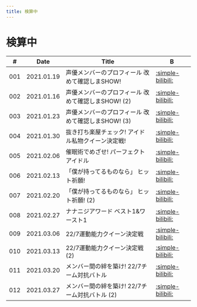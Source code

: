 ```yaml
---
title: 検算中
---
```


# 検算中

| #   | Date | Title | B |
| --- | --- | --- | --- | 
| 001 | 2021.01.19 | 声優メンバーのプロフィール 改めて確認しまSHOW! | [:simple-bilibili:](https://www.bilibili.com/video/BV1yA411H7q2/) |
| 002 | 2021.01.16 | 声優メンバーのプロフィール 改めて確認しまSHOW! (2) | [:simple-bilibili:](https://www.bilibili.com/video/BV1mo4y1o7FU/) |
| 003 | 2021.01.23 | 声優メンバーのプロフィール 改めて確認しまSHOW! (3) | [:simple-bilibili:](https://www.bilibili.com/video/BV1wp4y1s7en/) |
| 004 | 2021.01.30 | 抜き打ち楽屋チェック! アイドル私物クイーン決定戦! | [:simple-bilibili:](https://www.bilibili.com/video/BV1154y1p7bT/) |
| 005 | 2021.02.06 | 催眠術でめざせ! パーフェクトアイドル | [:simple-bilibili:](https://www.bilibili.com/video/BV1EK4y1Q7Gc/) |
| 006 | 2021.02.13 | 「僕が持ってるものなら」 ヒット祈願! | [:simple-bilibili:](https://www.bilibili.com/video/BV1z5411N79V/) |
| 007 | 2021.02.20 | 「僕が持ってるものなら」 ヒット祈願! (2) | [:simple-bilibili:](https://www.bilibili.com/video/BV1uZ4y1P78Q/) |
| 008 | 2021.02.27 | ナナニジアワード ベスト1&ワースト1 | [:simple-bilibili:](https://www.bilibili.com/video/BV18r4y1A7WV/) |
| 009 | 2021.03.06 | 22/7運動能力クイーン決定戦 | [:simple-bilibili:](https://www.bilibili.com/video/BV1Dy4y1a7XK/) |
| 010 | 2021.03.13 | 22/7運動能力クイーン決定戦 (2) | [:simple-bilibili:](https://www.bilibili.com/video/BV1WK4y1U7Xv/) |
| 011 | 2021.03.20 | メンバー間の絆を築け! 22/7チーム対抗バトル | [:simple-bilibili:](https://www.bilibili.com/video/BV1bf4y1x7E3/) |
| 012 | 2021.03.27 | メンバー間の絆を築け! 22/7チーム対抗バトル (2) | [:simple-bilibili:](https://www.bilibili.com/video/BV1Pv411h7RK/) |